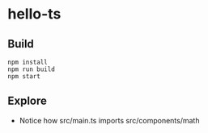 # hello-ts

## Build

    npm install
    npm run build
    npm start

## Explore

- Notice how src/main.ts imports src/components/math
